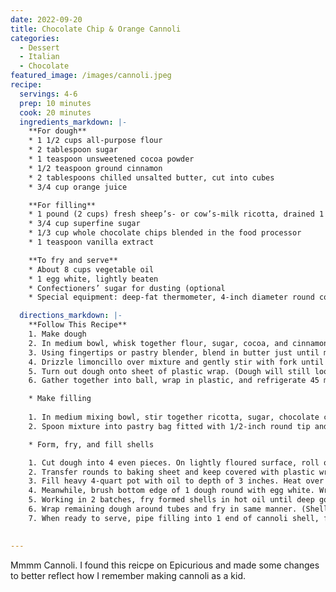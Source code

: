 ```yaml
---
date: 2022-09-20
title: Chocolate Chip & Orange Cannoli
categories:
  - Dessert
  - Italian
  - Chocolate
featured_image: /images/cannoli.jpeg
recipe:
  servings: 4-6
  prep: 10 minutes
  cook: 20 minutes
  ingredients_markdown: |-
    **For dough**
    * 1 1/2 cups all-purpose flour
    * 2 tablespoon sugar
    * 1 teaspoon unsweetened cocoa powder
    * 1/2 teaspoon ground cinnamon
    * 2 tablespoons chilled unsalted butter, cut into cubes
    * 3/4 cup orange juice

    **For filling**
    * 1 pound (2 cups) fresh sheep’s- or cow’s-milk ricotta, drained 1 hour in cheesecloth-lined sieve
    * 3/4 cup superfine sugar
    * 1/3 cup whole chocolate chips blended in the food processor
    * 1 teaspoon vanilla extract

    **To fry and serve**
    * About 8 cups vegetable oil
    * 1 egg white, lightly beaten
    * Confectioners’ sugar for dusting (optional
    * Special equipment: deep-fat thermometer, 4-inch diameter round cookie cutter, 6 (roughly 5 5/8-by-5/8-inch) metal cannoli tubes

  directions_markdown: |-
    **Follow This Recipe**
    1. Make dough
    2. In medium bowl, whisk together flour, sugar, cocoa, and cinnamon.
    3. Using fingertips or pastry blender, blend in butter just until mixture resembles coarse meal. (Alternatively, pulse in food processor.) 
    4. Drizzle limoncillo over mixture and gently stir with fork until incorporated.
    5. Turn out dough onto sheet of plastic wrap. (Dough will still look somewhat dry and crumbly.)
    6. Gather together into ball, wrap in plastic, and refrigerate 45 minutes to 1 hour.

    * Make filling
    
    1. In medium mixing bowl, stir together ricotta, sugar, chocolate chips, and vanilla. 
    2. Spoon mixture into pastry bag fitted with 1/2-inch round tip and refrigerate until ready to use. (Filling can be made up to 1 day ahead and stored, refrigerated, covered.)

    * Form, fry, and fill shells

    1. Cut dough into 4 even pieces. On lightly floured surface, roll out 1 piece to 1/8-inch thick. Using floured cookie cutter, cut out 2 to 3 rounds from dough. 
    2. Transfer rounds to baking sheet and keep covered with plastic wrap. Roll out remaining dough and cut rounds in same manner, then gather scraps, roll out, and cut again.
    3. Fill heavy 4-quart pot with oil to depth of 3 inches. Heat over moderate heat until thermometer registers 375°F.
    4. Meanwhile, brush bottom edge of 1 dough round with egg white. Wrap dough around 1 cannoli tube with egg white–brushed end overlapping other end and gently press edges together to seal. Make 5 more shells in same manner. (Keep remaining rounds covered with plastic.)
    5. Working in 2 batches, fry formed shells in hot oil until deep golden brown, about 1 minute. Transfer to paper towel–lined plate to drain and cool 5 minutes. Stand tubes upright and tap gently against countertop to loosen shells. Twist molds to remove shells.
    6. Wrap remaining dough around tubes and fry in same manner. (Shells may be made 1 day ahead and stored at room temperature, unfilled and uncovered.)
    7. When ready to serve, pipe filling into 1 end of cannoli shell, filling shell halfway, then pipe into other end. Repeat to fill remaining shells. Dust with confectioner’s sugar and serve immediately.

    
---
```

Mmmm Cannoli.  I found this reicpe on Epicurious and made some changes to better reflect how I remember making cannoli as a kid.